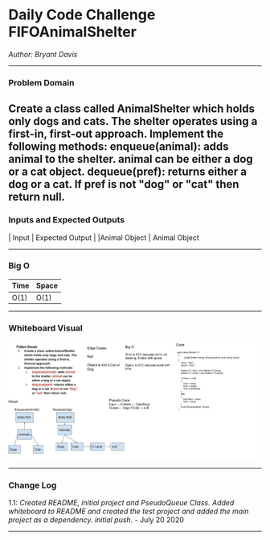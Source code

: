 # Daily Code Challenge FIFOAnimalShelter

*Author: Bryant Davis*

---

### Problem Domain

Create a class called AnimalShelter which holds only dogs and cats. The shelter operates using a first-in, first-out approach.
Implement the following methods:
enqueue(animal): adds animal to the shelter. animal can be either a dog or a cat object.
dequeue(pref): returns either a dog or a cat. If pref is not "dog" or "cat" then return null.
---

### Inputs and Expected Outputs

| Input | Expected Output |
|Animal Object | Animal Object

---

### Big O

| Time | Space |
| :----------- | :----------- |
| O(1) | O(1) |


---


### Whiteboard Visual
![Whiteboard](whiteboard.jpg)

---

### Change Log
1.1: *Created README, initial project and PseudoQueue Class. Added whiteboard to README and created the test project and added the main project as a dependency. initial push.* - July 20 2020 

---

